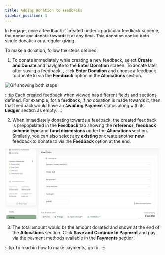 ```yaml
---
title: Adding Donation to Feedbacks
sidebar_position: 3
---
```


In Engage, once a feedback is created under a particular feedback scheme, the donor can donate towards it at any time. This donation can be both single donation or a regular giving.

To make a donation, follow the steps defined.

1. To donate immediately while creating a new feedback, select **Create and Donate** and navigate to the **Enter Donation** screen. To donate later after saving a feedback, <K2Link route="docs/engage/accounts/searching-accounts/" text="search for an account" isInternal/>, click **Enter Donation** and choose a feedback to donate to via the **Feedback** option in the **Allocations** section.

![Gif showing both steps](./gif-showing-both-steps-to-donate.gif)

:::tip
Each created feedback when viewed has different fields and sections defined. For example, for a feedback, if no donation is made towards it, then that feedback would have an **Awaiting Payment** status along with its **Ledger** section as empty.
:::

2. When immediately donating towards a feedback, the created feedback is prepopulated in the **Feedback** tab showing the **reference**, **feedback scheme type** and **fund dimensions** under the **Allocations** section. Similarly, you can also select any **existing** or create another **new** feedback to donate to via the **Feedback** option at the end.

![Feedback Prepopulated in Allocations](./feedback-prepopulated-allocations.png)

3. The total amount would be the amount donated and shown at the end of the **Allocations** section. Click **Save and Continue to Payment** and pay via the payment methods available in the **Payments** section.

:::tip
To read on how to make payments, go to <K2Link route="docs/engage/donations/payments/payment-types-and-methods/" text="Payment Types and Methods Documentation" isInternal/>.
:::
 
